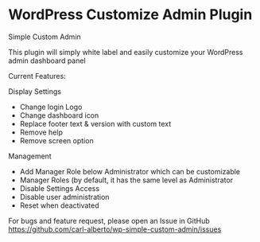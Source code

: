 # WordPress Customize Admin Plugin

Simple Custom Admin

This plugin will simply white label and easily customize your WordPress admin dashboard panel

Current Features:

Display Settings
- Change login Logo
- Change dashboard icon
- Replace footer text & version with custom text
- Remove help
- Remove screen option

Management
- Add Manager Role below Administrator which can be customizable
- Manager Roles (by default, it has the same level as Administrator
- Disable Settings Access
- Disable user administration
- Reset when deactivated


For bugs and feature request, please open an Issue in GitHub https://github.com/carl-alberto/wp-simple-custom-admin/issues
